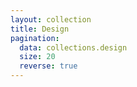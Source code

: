 ```yaml
---
layout: collection
title: Design
pagination:
  data: collections.design
  size: 20
  reverse: true
---
```

